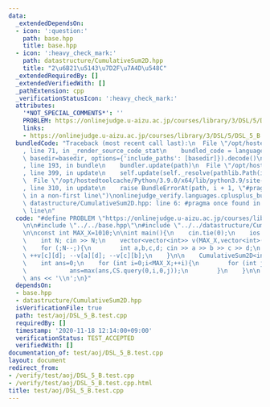 ```yaml
---
data:
  _extendedDependsOn:
  - icon: ':question:'
    path: base.hpp
    title: base.hpp
  - icon: ':heavy_check_mark:'
    path: datastructure/CumulativeSum2D.hpp
    title: "2\u6B21\u5143\u7D2F\u7A4D\u548C"
  _extendedRequiredBy: []
  _extendedVerifiedWith: []
  _pathExtension: cpp
  _verificationStatusIcon: ':heavy_check_mark:'
  attributes:
    '*NOT_SPECIAL_COMMENTS*': ''
    PROBLEM: https://onlinejudge.u-aizu.ac.jp/courses/library/3/DSL/5/DSL_5_B
    links:
    - https://onlinejudge.u-aizu.ac.jp/courses/library/3/DSL/5/DSL_5_B
  bundledCode: "Traceback (most recent call last):\n  File \"/opt/hostedtoolcache/Python/3.9.0/x64/lib/python3.9/site-packages/onlinejudge_verify/documentation/build.py\"\
    , line 71, in _render_source_code_stat\n    bundled_code = language.bundle(stat.path,\
    \ basedir=basedir, options={'include_paths': [basedir]}).decode()\n  File \"/opt/hostedtoolcache/Python/3.9.0/x64/lib/python3.9/site-packages/onlinejudge_verify/languages/cplusplus.py\"\
    , line 193, in bundle\n    bundler.update(path)\n  File \"/opt/hostedtoolcache/Python/3.9.0/x64/lib/python3.9/site-packages/onlinejudge_verify/languages/cplusplus_bundle.py\"\
    , line 399, in update\n    self.update(self._resolve(pathlib.Path(included), included_from=path))\n\
    \  File \"/opt/hostedtoolcache/Python/3.9.0/x64/lib/python3.9/site-packages/onlinejudge_verify/languages/cplusplus_bundle.py\"\
    , line 310, in update\n    raise BundleErrorAt(path, i + 1, \"#pragma once found\
    \ in a non-first line\")\nonlinejudge_verify.languages.cplusplus_bundle.BundleErrorAt:\
    \ datastructure/CumulativeSum2D.hpp: line 6: #pragma once found in a non-first\
    \ line\n"
  code: "#define PROBLEM \"https://onlinejudge.u-aizu.ac.jp/courses/library/3/DSL/5/DSL_5_B\"\
    \n\n#include \"../../base.hpp\"\n#include \"../../datastructure/CumulativeSum2D.hpp\"\
    \n\nconst int MAX_X=1010;\n\nint main(){\n    cin.tie(0);\n    ios::sync_with_stdio(false);\n\
    \    int N; cin >> N;\n    vector<vector<int>> v(MAX_X,vector<int>(MAX_X,0));\n\
    \    for (;N--;){\n        int a,b,c,d; cin >> a >> b >> c >> d;\n        ++v[a][b];\
    \ ++v[c][d]; --v[a][d]; --v[c][b];\n    }\n\n    CumulativeSum2D<int> CS(v);\n\
    \    int ans=0;\n    for (int i=0;i<MAX_X;++i){\n        for (int j=0;j<MAX_X;++j){\n\
    \            ans=max(ans,CS.query(0,i,0,j));\n        }\n    }\n\n    cout <<\
    \ ans << '\\n';\n}"
  dependsOn:
  - base.hpp
  - datastructure/CumulativeSum2D.hpp
  isVerificationFile: true
  path: test/aoj/DSL_5_B.test.cpp
  requiredBy: []
  timestamp: '2020-11-18 12:14:00+09:00'
  verificationStatus: TEST_ACCEPTED
  verifiedWith: []
documentation_of: test/aoj/DSL_5_B.test.cpp
layout: document
redirect_from:
- /verify/test/aoj/DSL_5_B.test.cpp
- /verify/test/aoj/DSL_5_B.test.cpp.html
title: test/aoj/DSL_5_B.test.cpp
---
```

